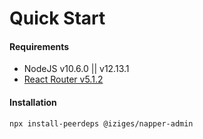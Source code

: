 # Quick Start

#### Requirements

- NodeJS v10.6.0 || v12.13.1
- [React Router v5.1.2](https://reacttraining.com/react-router/web/guides/quick-start)

#### Installation

```bash
npx install-peerdeps @iziges/napper-admin
```
